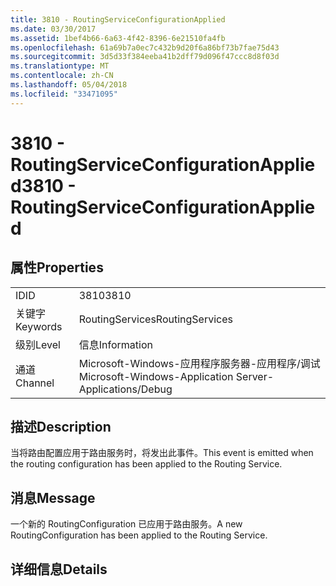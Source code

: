 ```yaml
---
title: 3810 - RoutingServiceConfigurationApplied
ms.date: 03/30/2017
ms.assetid: 1bef4b66-6a63-4f42-8396-6e21510fa4fb
ms.openlocfilehash: 61a69b7a0ec7c432b9d20f6a86bf73b7fae75d43
ms.sourcegitcommit: 3d5d33f384eeba41b2dff79d096f47ccc8d8f03d
ms.translationtype: MT
ms.contentlocale: zh-CN
ms.lasthandoff: 05/04/2018
ms.locfileid: "33471095"
---
```

# <a name="3810---routingserviceconfigurationapplied"></a><span data-ttu-id="61e0c-102">3810 - RoutingServiceConfigurationApplied</span><span class="sxs-lookup"><span data-stu-id="61e0c-102">3810 - RoutingServiceConfigurationApplied</span></span>
## <a name="properties"></a><span data-ttu-id="61e0c-103">属性</span><span class="sxs-lookup"><span data-stu-id="61e0c-103">Properties</span></span>  
  
|||  
|-|-|  
|<span data-ttu-id="61e0c-104">ID</span><span class="sxs-lookup"><span data-stu-id="61e0c-104">ID</span></span>|<span data-ttu-id="61e0c-105">3810</span><span class="sxs-lookup"><span data-stu-id="61e0c-105">3810</span></span>|  
|<span data-ttu-id="61e0c-106">关键字</span><span class="sxs-lookup"><span data-stu-id="61e0c-106">Keywords</span></span>|<span data-ttu-id="61e0c-107">RoutingServices</span><span class="sxs-lookup"><span data-stu-id="61e0c-107">RoutingServices</span></span>|  
|<span data-ttu-id="61e0c-108">级别</span><span class="sxs-lookup"><span data-stu-id="61e0c-108">Level</span></span>|<span data-ttu-id="61e0c-109">信息</span><span class="sxs-lookup"><span data-stu-id="61e0c-109">Information</span></span>|  
|<span data-ttu-id="61e0c-110">通道</span><span class="sxs-lookup"><span data-stu-id="61e0c-110">Channel</span></span>|<span data-ttu-id="61e0c-111">Microsoft-Windows-应用程序服务器-应用程序/调试</span><span class="sxs-lookup"><span data-stu-id="61e0c-111">Microsoft-Windows-Application Server-Applications/Debug</span></span>|  
  
## <a name="description"></a><span data-ttu-id="61e0c-112">描述</span><span class="sxs-lookup"><span data-stu-id="61e0c-112">Description</span></span>  
 <span data-ttu-id="61e0c-113">当将路由配置应用于路由服务时，将发出此事件。</span><span class="sxs-lookup"><span data-stu-id="61e0c-113">This event is emitted when the routing configuration has been applied to the Routing Service.</span></span>  
  
## <a name="message"></a><span data-ttu-id="61e0c-114">消息</span><span class="sxs-lookup"><span data-stu-id="61e0c-114">Message</span></span>  
 <span data-ttu-id="61e0c-115">一个新的 RoutingConfiguration 已应用于路由服务。</span><span class="sxs-lookup"><span data-stu-id="61e0c-115">A new RoutingConfiguration has been applied to the Routing Service.</span></span>  
  
## <a name="details"></a><span data-ttu-id="61e0c-116">详细信息</span><span class="sxs-lookup"><span data-stu-id="61e0c-116">Details</span></span>
